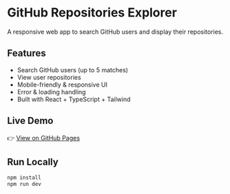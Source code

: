 # GitHub Repositories Explorer

A responsive web app to search GitHub users and display their repositories.

## Features
- Search GitHub users (up to 5 matches)
- View user repositories
- Mobile-friendly & responsive UI
- Error & loading handling
- Built with React + TypeScript + Tailwind

## Live Demo
👉 [View on GitHub Pages](https://yourusername.github.io/github-repos-explorer)

## Run Locally
```bash
npm install
npm run dev
```